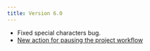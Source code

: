 ```yaml
---
title: Version 6.0
---
```


- Fixed special characters bug.
- [New action for pausing the project workflow](/documentation/actions/pause)